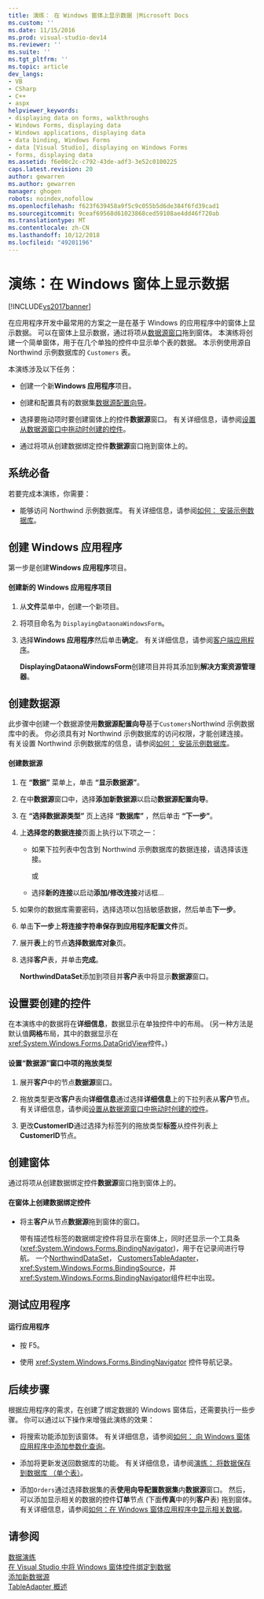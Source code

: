 ```yaml
---
title: 演练： 在 Windows 窗体上显示数据 |Microsoft Docs
ms.custom: ''
ms.date: 11/15/2016
ms.prod: visual-studio-dev14
ms.reviewer: ''
ms.suite: ''
ms.tgt_pltfrm: ''
ms.topic: article
dev_langs:
- VB
- CSharp
- C++
- aspx
helpviewer_keywords:
- displaying data on forms, walkthroughs
- Windows Forms, displaying data
- Windows applications, displaying data
- data binding, Windows Forms
- data [Visual Studio], displaying on Windows Forms
- forms, displaying data
ms.assetid: f6e08c2c-c792-43de-adf3-3e52c0100225
caps.latest.revision: 20
author: gewarren
ms.author: gewarren
manager: ghogen
robots: noindex,nofollow
ms.openlocfilehash: f623f639458a9f5c9c055b5d6de384f6fd39cad1
ms.sourcegitcommit: 9ceaf69568d61023868ced59108ae4dd46f720ab
ms.translationtype: MT
ms.contentlocale: zh-CN
ms.lasthandoff: 10/12/2018
ms.locfileid: "49201196"
---
```

# <a name="walkthrough-displaying-data-on-a-windows-form"></a>演练：在 Windows 窗体上显示数据
[!INCLUDE[vs2017banner](../includes/vs2017banner.md)]

在应用程序开发中最常用的方案之一是在基于 Windows 的应用程序中的窗体上显示数据。 可以在窗体上显示数据，通过将项从[数据源窗口](http://msdn.microsoft.com/library/0d20f699-cc95-45b3-8ecb-c7edf1f67992)拖到窗体。 本演练将创建一个简单窗体，用于在几个单独的控件中显示单个表的数据。 本示例使用源自 Northwind 示例数据库的 `Customers` 表。  
  
 本演练涉及以下任务：  
  
-   创建一个新**Windows 应用程序**项目。  
  
-   创建和配置具有的数据集[数据源配置向导](http://msdn.microsoft.com/library/c4df7de5-5da0-4064-940c-761dd6d9e28f)。  
  
-   选择要拖动项时要创建窗体上的控件**数据源**窗口。 有关详细信息，请参阅[设置从数据源窗口中拖动时创建的控件](../data-tools/set-the-control-to-be-created-when-dragging-from-the-data-sources-window.md)。  
  
-   通过将项从创建数据绑定控件**数据源**窗口拖到窗体上的。  
  
## <a name="prerequisites"></a>系统必备  
 若要完成本演练，你需要：  
  
-   能够访问 Northwind 示例数据库。 有关详细信息，请参阅[如何： 安装示例数据库](../data-tools/how-to-install-sample-databases.md)。  
  
## <a name="creating-the-windows-application"></a>创建 Windows 应用程序  
 第一步是创建**Windows 应用程序**项目。  
  
#### <a name="to-create-the-new-windows-application-project"></a>创建新的 Windows 应用程序项目  
  
1.  从**文件**菜单中，创建一个新项目。  
  
2.  将项目命名为 `DisplayingDataonaWindowsForm`。  
  
3.  选择**Windows 应用程序**然后单击**确定**。 有关详细信息，请参阅[客户端应用程序](http://msdn.microsoft.com/library/2dfb50b7-5af2-4e12-9bbb-c5ade0e39a68)。  
  
     **DisplayingDataonaWindowsForm**创建项目并将其添加到**解决方案资源管理器**。  
  
## <a name="creating-the-data-source"></a>创建数据源  
 此步骤中创建一个数据源使用**数据源配置向导**基于`Customers`Northwind 示例数据库中的表。 你必须具有对 Northwind 示例数据库的访问权限，才能创建连接。 有关设置 Northwind 示例数据库的信息，请参阅[如何： 安装示例数据库](../data-tools/how-to-install-sample-databases.md)。  
  
#### <a name="to-create-the-data-source"></a>创建数据源  
  
1.  在 **“数据”** 菜单上，单击 **“显示数据源”**。  
  
2.  在中**数据源**窗口中，选择**添加新数据源**以启动**数据源配置向导**。  
  
3.  在 **“选择数据源类型”** 页上选择 **“数据库”** ，然后单击 **“下一步”**。  
  
4.  上**选择您的数据连接**页面上执行以下项之一：  
  
    -   如果下拉列表中包含到 Northwind 示例数据库的数据连接，请选择该连接。  
  
         或  
  
    -   选择**新的连接**以启动**添加/修改连接**对话框...  
  
5.  如果你的数据库需要密码，选择选项以包括敏感数据，然后单击**下一步**。  
  
6.  单击**下一步**上**将连接字符串保存到应用程序配置文件**页。  
  
7.  展开**表**上的节点**选择数据库对象**页。  
  
8.  选择**客户**表，并单击**完成**。  
  
     **NorthwindDataSet**添加到项目并**客户**表中将显示**数据源**窗口。  
  
## <a name="setting-the-controls-to-be-created"></a>设置要创建的控件  
 在本演练中的数据将在**详细信息**，数据显示在单独控件中的布局。 (另一种方法是默认值**网格**布局，其中的数据显示在<xref:System.Windows.Forms.DataGridView>控件。)  
  
#### <a name="to-set-the-drop-type-for-the-items-in-the-data-sources-window"></a>设置“数据源”窗口中项的拖放类型  
  
1.  展开**客户**中的节点**数据源**窗口。  
  
2.  拖放类型更改**客户**表向**详细信息**通过选择**详细信息**上的下拉列表从**客户**节点。 有关详细信息，请参阅[设置从数据源窗口中拖动时创建的控件](../data-tools/set-the-control-to-be-created-when-dragging-from-the-data-sources-window.md)。  
  
3.  更改**CustomerID**通过选择为标签列的拖放类型**标签**从控件列表上**CustomerID**节点。  
  
## <a name="creating-the-form"></a>创建窗体  
 通过将项从创建数据绑定控件**数据源**窗口拖到窗体上的。  
  
#### <a name="to-create-data-bound-controls-on-the-form"></a>在窗体上创建数据绑定控件  
  
-   将主**客户**从节点**数据源**拖到窗体的窗口。  
  
     带有描述性标签的数据绑定控件将显示在窗体上，同时还显示一个工具条 (<xref:System.Windows.Forms.BindingNavigator>)，用于在记录间进行导航。 一个[NorthwindDataSet](../data-tools/dataset-tools-in-visual-studio.md)， [CustomersTableAdapter](../data-tools/tableadapter-overview.md)， <xref:System.Windows.Forms.BindingSource>，并<xref:System.Windows.Forms.BindingNavigator>组件栏中出现。  
  
## <a name="testing-the-application"></a>测试应用程序  
  
#### <a name="to-run-the-application"></a>运行应用程序  
  
-   按 F5。  
  
-   使用 <xref:System.Windows.Forms.BindingNavigator> 控件导航记录。  
  
## <a name="next-steps"></a>后续步骤  
 根据应用程序的需求，在创建了绑定数据的 Windows 窗体后，还需要执行一些步骤。 你可以通过以下操作来增强此演练的效果：  
  
-   将搜索功能添加到该窗体。 有关详细信息，请参阅[如何： 向 Windows 窗体应用程序中添加参数化查询](http://msdn.microsoft.com/library/13db4ad3-56b9-4a0b-b3a5-6a4ff84d4416)。  
  
-   添加将更新发送回数据库的功能。 有关详细信息，请参阅[演练： 将数据保存到数据库 （单个表）](http://msdn.microsoft.com/library/68befa96-7463-43e8-abcf-dc2f42ccd53d)。  
  
-   添加`Orders`通过选择数据集的表**使用向导配置数据集**内**数据源**窗口。 然后，可以添加显示相关的数据的控件**订单**节点 (下面**传真**中的列**客户**表) 拖到窗体。 有关详细信息，请参阅[如何：在 Windows 窗体应用程序中显示相关数据](../data-tools/how-to-display-related-data-in-a-windows-forms-application.md)。  
  
## <a name="see-also"></a>请参阅  
 [数据演练](http://msdn.microsoft.com/library/15a88fb8-3bee-4962-914d-7a1f8bd40ec4)   
 [在 Visual Studio 中将 Windows 窗体控件绑定到数据](../data-tools/bind-windows-forms-controls-to-data-in-visual-studio.md)   
 [添加新数据源](../data-tools/add-new-data-sources.md)   
 [TableAdapter 概述](../data-tools/tableadapter-overview.md)